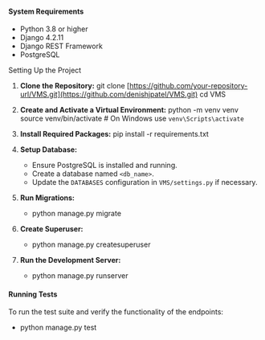 #### System Requirements
   - Python 3.8 or higher
   - Django 4.2.11
   - Django REST Framework
   - PostgreSQL

Setting Up the Project

1. **Clone the Repository:**
   git clone [https://github.com/your-repository-url/VMS.git](https://github.com/denishjpatel/VMS.git)
   cd VMS

2. **Create and Activate a Virtual Environment:**
   python -m venv venv
   source venv/bin/activate  # On Windows use `venv\Scripts\activate`

3. **Install Required Packages:**
   pip install -r requirements.txt

4. **Setup Database:**

   - Ensure PostgreSQL is installed and running.
   - Create a database named `<db_name>`.
   - Update the `DATABASES` configuration in `VMS/settings.py` if necessary.


5. **Run Migrations:**
   - python manage.py migrate
   
6. **Create Superuser:**
   - python manage.py createsuperuser

7. **Run the Development Server:**
   - python manage.py runserver

#### Running Tests
To run the test suite and verify the functionality of the endpoints:

   - python manage.py test